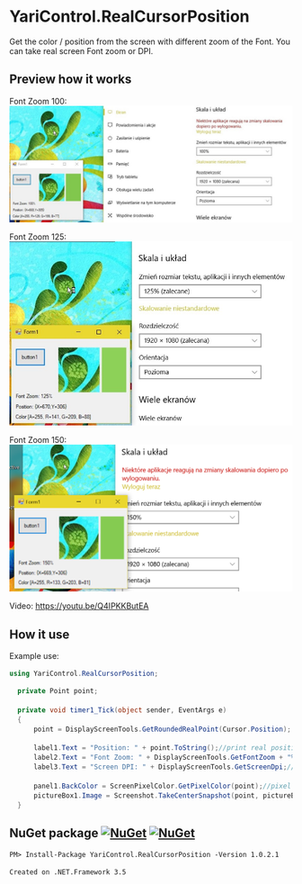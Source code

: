 # YariControl.RealCursorPosition
Get the color / position from the screen with different zoom of the Font.
You can take real screen Font zoom or DPI.

## Preview how it works
Font Zoom 100:
![Font Zoom 100](https://raw.githubusercontent.com/Yari27/YariControl.RealCursorPosition/master/FontZoom100.jpg?resize=400,200)

Font Zoom 125:
![Font Zoom 125](https://raw.githubusercontent.com/Yari27/YariControl.RealCursorPosition/master/FontZoom125.jpg?resize=400,200)

Font Zoom 150:
![Font Zoom 150](https://raw.githubusercontent.com/Yari27/YariControl.RealCursorPosition/master/FontZoom150.png?resize=400,200)

Video:
https://youtu.be/Q4IPKKButEA

## How it use
Example use:
````csharp
using YariControl.RealCursorPosition;
````
`````C#
  private Point point;
  
  private void timer1_Tick(object sender, EventArgs e)
  {
      point = DisplayScreenTools.GetRoundedRealPoint(Cursor.Position);

      label1.Text = "Position: " + point.ToString();//print real position
      label2.Text = "Font Zoom: " + DisplayScreenTools.GetFontZoom + "%";//print Font Zoom percent
      label3.Text = "Screen DPI: " + DisplayScreenTools.GetScreenDpi;//print screen dpi

      panel1.BackColor = ScreenPixelColor.GetPixelColor(point);//pixel color from real cursor position
      pictureBox1.Image = Screenshot.TakeCenterSnapshot(point, pictureBox1.Size);//Get center screen shot
  }
`````

## NuGet package [![NuGet](https://img.shields.io/nuget/v/YariControl.RealCursorPosition.svg)](https://www.nuget.org/packages/YariControl.RealCursorPosition/) [![NuGet](https://img.shields.io/nuget/dt/YariControl.RealCursorPosition.svg)](https://www.nuget.org/packages/YariControl.RealCursorPosition/)
`````
PM> Install-Package YariControl.RealCursorPosition -Version 1.0.2.1
`````
`Created on .NET.Framework 3.5`
